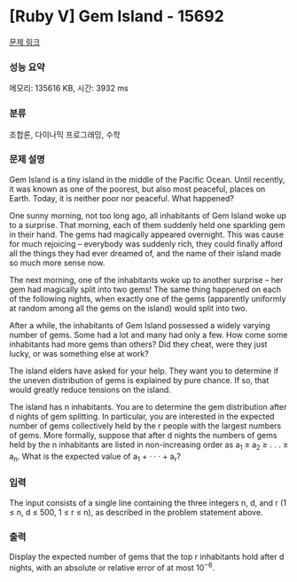 # [Ruby V] Gem Island - 15692 

[문제 링크](https://www.acmicpc.net/problem/15692) 

### 성능 요약

메모리: 135616 KB, 시간: 3932 ms

### 분류

조합론, 다이나믹 프로그래밍, 수학

### 문제 설명

<p>Gem Island is a tiny island in the middle of the Pacific Ocean. Until recently, it was known as one of the poorest, but also most peaceful, places on Earth. Today, it is neither poor nor peaceful. What happened?</p>

<p>One sunny morning, not too long ago, all inhabitants of Gem Island woke up to a surprise. That morning, each of them suddenly held one sparkling gem in their hand. The gems had magically appeared overnight. This was cause for much rejoicing – everybody was suddenly rich, they could finally afford all the things they had ever dreamed of, and the name of their island made so much more sense now.</p>

<p>The next morning, one of the inhabitants woke up to another surprise – her gem had magically split into two gems! The same thing happened on each of the following nights, when exactly one of the gems (apparently uniformly at random among all the gems on the island) would split into two.</p>

<p>After a while, the inhabitants of Gem Island possessed a widely varying number of gems. Some had a lot and many had only a few. How come some inhabitants had more gems than others? Did they cheat, were they just lucky, or was something else at work?</p>

<p>The island elders have asked for your help. They want you to determine if the uneven distribution of gems is explained by pure chance. If so, that would greatly reduce tensions on the island.</p>

<p>The island has n inhabitants. You are to determine the gem distribution after d nights of gem splitting. In particular, you are interested in the expected number of gems collectively held by the r people with the largest numbers of gems. More formally, suppose that after d nights the numbers of gems held by the n inhabitants are listed in non-increasing order as a<sub>1</sub> ≥ a<sub>2</sub> ≥ . . . ≥ a<sub>n</sub>. What is the expected value of a<sub>1</sub> + · · · + a<sub>r</sub>?</p>

### 입력 

 <p>The input consists of a single line containing the three integers n, d, and r (1 ≤ n, d ≤ 500, 1 ≤ r ≤ n), as described in the problem statement above.</p>

### 출력 

 <p>Display the expected number of gems that the top r inhabitants hold after d nights, with an absolute or relative error of at most 10<sup>−6</sup>.</p>

